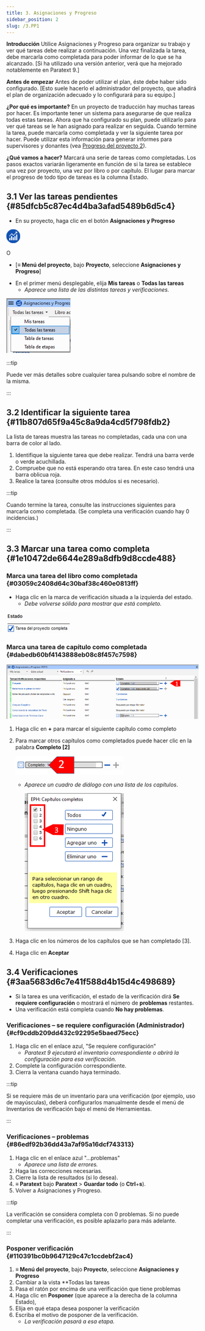 ```yaml
---
title: 3. Asignaciones y Progreso
sidebar_position: 2
slug: /3.PP1
---
```


**Introducción** Utilice Asignaciones y Progreso para organizar su trabajo y ver qué tareas debe realizar a continuación. Una vez finalizada la tarea, debe marcarla como completada para poder informar de lo que se ha alcanzado. [Si ha utilizado una versión anterior, verá que ha mejorado notablemente en Paratext 9.]

**Antes de empezar** Antes de poder utilizar el plan, éste debe haber sido configurado. [Esto suele hacerlo el administrador del proyecto, que añadirá el plan de organización adecuado y lo configurará para su equipo.]

**¿Por qué es importante?** En un proyecto de traducción hay muchas tareas por hacer. Es importante tener un sistema para asegurarse de que realiza todas estas tareas. Ahora que ha configurado su plan, puede utilizarlo para ver qué tareas se le han asignado para realizar en seguida. Cuando termine la tarea, puede marcarla como completada y ver la siguiente tarea por hacer. Puede utilizar esta información para generar informes para supervisores y donantes (vea [Progreso del proyecto 2](/6.PP2)).

**¿Qué vamos a hacer?** Marcará una serie de tareas como completadas. Los pasos exactos variarán ligeramente en función de si la tarea se establece una vez por proyecto, una vez por libro o por capítulo. El lugar para marcar el progreso de todo tipo de tareas es la columna Estado.

## 3.1 Ver las tareas pendientes {#85dfcb5c87ec4d4ba3afad5489b6d5c4}

<div class='notion-row'>
<div class='notion-column' style={{width: 'calc((100% - (min(32px, 4vw) * 1)) * 0.5)'}}>

- En su proyecto, haga clic en el botón **Asignaciones y Progreso**

</div><div className='notion-spacer'></div>

<div class='notion-column' style={{width: 'calc((100% - (min(32px, 4vw) * 1)) * 0.5)'}}>

![](./861894244.png)

</div><div className='notion-spacer'></div>
</div>

O

- [**≡ Menú del proyecto**, bajo **Proyecto**, seleccione **Asignaciones y Progreso**]

<div class='notion-row'>
<div class='notion-column' style={{width: 'calc((100% - (min(32px, 4vw) * 1)) * 0.5)'}}>

- En el primer menú desplegable, elija **Mis tareas** o **Todas las tareas**
  - _Aparece una lista de las distintas tareas y verificaciones._

</div><div className='notion-spacer'></div>

<div class='notion-column' style={{width: 'calc((100% - (min(32px, 4vw) * 1)) * 0.5)'}}>

![](./1194388438.png)

</div><div className='notion-spacer'></div>
</div>

:::tip

Puede ver más detalles sobre cualquier tarea pulsando sobre el nombre de la misma.

:::

## 3.2 Identificar la siguiente tarea {#11b807d65f9a45c8a9da4cd5f798fdb2}

La lista de tareas muestra las tareas no completadas, cada una con una barra de color al lado.

1. Identifique la siguiente tarea que debe realizar. Tendrá una barra verde o verde acuchillada.
2. Compruebe que no está esperando otra tarea. En este caso tendrá una barra oblicua roja.
3. Realice la tarea (consulte otros módulos si es necesario).

:::tip

Cuando termine la tarea, consulte las instrucciones siguientes para marcarla como completada. (Se completa una verificación cuando hay 0 incidencias.)

:::

## 3.3 Marcar una tarea como completa {#1e10472de6644e289a8dfb9d8ccde488}

### Marca una tarea del libro como completada {#03059c2408d64c30baf38c460e0813ff}

<div class='notion-row'>
<div class='notion-column' style={{width: 'calc((100% - (min(32px, 4vw) * 1)) * 0.5)'}}>

- Haga clic en la marca de verificación situada a la izquierda del estado.
  - _Debe volverse sólido para mostrar que está completo._

</div><div className='notion-spacer'></div>

<div class='notion-column' style={{width: 'calc((100% - (min(32px, 4vw) * 1)) * 0.49999999999999994)'}}>

![](./954238022.png)

</div><div className='notion-spacer'></div>
</div>

### Marca una tarea de capítulo como completada {#dabedb60bf4143888eb08c8f457c7598}

![](./498799590.png)

1. Haga clic en **+** para marcar el siguiente capítulo como completo

2. Para marcar otros capítulos como completados puede hacer clic en la palabra **Completo [2]**

   ![](./57914603.png)

   - _Aparece un cuadro de diálogo con una lista de los capítulos_.

     ![](./2100928914.png)

3. Haga clic en los números de los capítulos que se han completado [3].

4. Haga clic en **Aceptar**

## 3.4 Verificaciones {#3aa5683d6c7e41f588d4b15d4c498689}

- Si la tarea es una verificación, el estado de la verificación dirá **Se requiere configuración** o mostrará el número de **problemas** restantes.
- Una verificación está completa cuando **No hay problemas**.

### Verificaciones – se requiere configuración (Administrador) {#cf9cddb209dd432c92295e5baed75ecc}

1. Haga clic en el enlace azul, "Se requiere configuración"
   - _Paratext 9 ejecutará el inventario correspondiente o abrirá la configuración para esa verificación._
2. Complete la configuración correspondiente.
3. Cierra la ventana cuando haya terminado.

:::tip

Si se requiere más de un inventario para una verificación (por ejemplo, uso de mayúsculas), deberá configurarlos manualmente desde el menú de Inventarios de verificación bajo el menú de Herramientas.

:::

### Verificaciones – problemas {#86edf92b36dd43a7af95a16dcf743313}

1. Haga clic en el enlace azul "…problemas"
   - _Aparece una lista de errores._
2. Haga las correcciones necesarias.
3. Cierre la lista de resultados (si lo desea).
4. **≡ Paratext** bajo **Paratext** &gt; **Guardar todo** (o **Ctrl**+**s**).
5. Volver a Asignaciones y Progreso.

:::tip

La verificación se considera completa con 0 problemas. Si no puede completar una verificación, es posible aplazarlo para más adelante.

:::

### Posponer verificación {#110391bc0b9647129c47c1ccdebf2ac4}

1. **≡ Menú del proyecto**, bajo **Proyecto**, seleccione **Asignaciones y Progreso**
2. Cambiar a la vista \*\*Todas las tareas
3. Pasa el ratón por encima de una verificación que tiene problemas
4. Haga clic en **Posponer** (que aparece a la derecha de la columna Estado),
5. Elija en qué etapa desea posponer la verificación
6. Escriba el motivo de posponer de la verificación.
   - _La verificación pasará a esa etapa._
